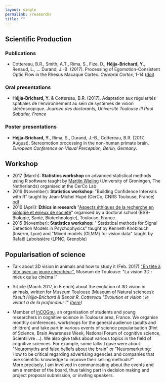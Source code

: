```yaml
---
layout: single
permalink: /research/
title: ""
---
```


## Scientific Production

### Publications 

<!-- * **Héjja-Brichard, Y.**, Rima, S., Trotter, Y., Durand, J.-B., Cottereau, B.R. (*in prep*). Cortical processing of stereomotion in non-human primate. -->

<!-- * Rima, S., Cottereau, B.R., **Héjja-Brichard, Y.**, Trotter, Y. & Durand, J.B. (*in prep*). A new visuotopic cluster in macaque posterior parietal cortex revealed by wide-field retinotopy. -->

* Cottereau, B.R., Smith, A.T., Rima, S., Fize, D., **Héjja-Brichard, Y.**, Renaud, L., … Durand, J.-B. (2017). Processing of Egomotion-Consistent Optic Flow in the Rhesus Macaque Cortex. *Cerebral Cortex*, 1-14 ([doi](https://doi.org/10.1093/cercor/bhw412)).


<!--## Conferences-->

### Oral presentations
* **Héjja-Brichard, Y.** & Cottereau, B.R. (2017). Adaptation aux régularités spatiales de l'environnement au sein de systèmes de vision stéréoscopique. *Journée des doctorants, Université Toulouse III Paul Sabatier, France*

### Poster presentations
<!--* **Héjja-Brichard, Y.**, Rima, S., Durand, J.-B., Cottereau, B.R. (2017, October). Stereomotion processing in the non-human primate brain. *GDR Vision annual forum, Lille, France*.-->

* **Héjja-Brichard, Y.**, Rima, S., Durand, J.-B., Cottereau, B.R. (2017, August). Stereomotion processing in the non-human primate brain. *European Conference on Visual Perception, Berlin, Germany*.

<!--* **Héjja-Brichard, Y.**, Rima, S., Trotter, Y., Banks, M.S., Durand, J.-B., Cottereau, B.R. (2015, December). Adaptation to the 3D properties of the environment in non-human primates. *GDR Vision annual forum, Grenoble, France*. -->


## Workshop
* 2017 (March): **Statistics workshop** on advanced statistical methods using R software taught by [Martijn Wieling](http://www.martijnwieling.nl/presentations) (University of Groningen, The Netherlands) organised at the CerCo Lab
* 2016 (November): **Statistics workshop**: "Building Confidence Intervals with R" taught by Jean-Michel Hupé (CerCo, CNRS Toulouse, France) [pdf](https://gdrvision2016.sciencesconf.org/data/pages/GDRvision2016_ConfidenceIntervalsBasics.pdf)
* 2016 (April): **Ethics in research** "[Aspects éthiques de la recherche en biologie et enjeux de société](http://societal.genotoul.fr/wp-content/uploads/2017/01/Module-2016-DP04-B-Programme.pdf)" organised by a doctoral school (BSB-Biologie, Santé, Biotechnologie), Toulouse, France.
* 2015 (November): **Statistics workshop**: " Statistical methods for Signal Detection Models in Psychophysics" taught by Kenneth Knoblauch (Inserm, Lyon) and "Mixed models (GLMM) for vision data" taught by Rafaël Laboissière (LPNC, Grenoble)

## Popularisation of science
* Talk about 3D vision in animals and how to study it (Feb. 2017) ["En tête à tête avec un jeune chercheur"](http://www.univ-toulouse.fr/sites/default/files/dp-avis_de_recherche-lactualite_par_les_jeunes_chercheurs-5fev2017.pdf), Museum de Toulouse: "La vision 3D : mieux qu’au cinéma !"

* Article (March 2017, in French) about the evolution of 3D vision in animals, written for Muséum Toulouse (Museum of Natural sciences): <br>
*Yseult Héjja-Brichard & Benoit R. Cottereau "Evolution et vision : le vivant a de la profondeur !" ([here](http://www.museum.toulouse.fr/-/evolution-et-vision-le-vivant-a-de-la-profondeur-))*

* Member of [InCOGnu](http://incognu.fr/), an organisation of students and young researchers in cognitive science in Toulouse area, France. We organise monthly conferences, workshops for the general audience (adults and children) and take part in various events of science popularisation (Pint of Science, Brain Awareness Week, National Forum of cognitive science, Scientilivre ...). We also give talks about various topics in the field of cognitive sciences. For example, some talks I gave were about "Neuromyths and false beliefs about the brain" or "Neuromarketing: How to be critical regarding advertising agencies and companies that use scientific knowledge to improve their selling methods?" <br> 
More precisely, I am involved in communicating about the events and am a member of the board, thus taking part in decision making and project proposal submission, or inviting speakers.

